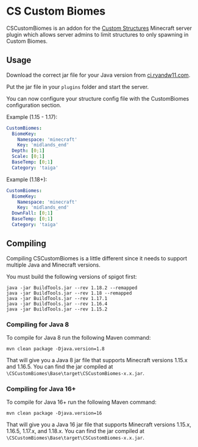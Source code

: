 # CS Custom Biomes
CSCustomBiomes is an addon for the [Custom Structures](https://github.com/ryandw11/CustomStructures) Minecraft server plugin which allows server admins to limit
structures to only spawning in Custom Biomes.

## Usage
Download the correct jar file for your Java version from [ci.ryandw11.com](https://ci.ryandw11.com/job/CSCustomBiomes/).  
  
Put the jar file in your `plugins` folder and start the server.
  
You can now configure your structure config file with the CustomBiomes configuration section.  
  
Example (1.15 - 1.17):
```yml
CustomBiomes:
  BiomeKey:
    Namespace: 'minecraft'
    Key: 'midlands_end'
  Depth: [0;1]
  Scale: [0;1]
  BaseTemp: [0;1]
  Category: 'taiga'
```
Example (1.18+):
```yml
CustomBiomes:
  BiomeKey:
    Namespace: 'minecraft'
    Key: 'midlands_end'
  DownFall: [0;1]
  BaseTemp: [0;1]
  Category: 'taiga'
```

## Compiling
Compiling CSCustomBiomes is a little different since it needs to support multiple Java and Minecraft versions.
  
You must build the following versions of spigot first:
```
java -jar BuildTools.jar --rev 1.18.2 --remapped
java -jar BuildTools.jar --rev 1.18 --remapped
java -jar BuildTools.jar --rev 1.17.1
java -jar BuildTools.jar --rev 1.16.4
java -jar BuildTools.jar --rev 1.15.2
```
  
### Compiling for Java 8
To compile for Java 8 run the following Maven command:
```
mvn clean package -Djava.version=1.8
```
That will give you a Java 8 jar file that supports Minecraft versions 1.15.x and 1.16.5. You
can find the jar compiled at `\CSCustomBiomes\Base\target\CSCustomBiomes-x.x.jar`.

### Compiling for Java 16+
To compile for Java 16+ run the following Maven command:
```
mvn clean package -Djava.version=16
```
That will give you a Java 16 jar file that supports Minecraft versions 1.15.x, 1.16.5, 1.17.x, and 1.18.x. You
can find the jar compiled at `\CSCustomBiomes\Base\target\CSCustomBiomes-x.x.jar`.